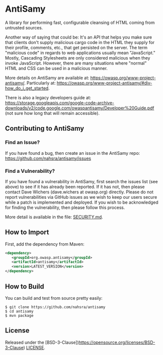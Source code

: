 # AntiSamy

A library for performing fast, configurable cleansing of HTML coming from untrusted sources.

Another way of saying that could be: It's an API that helps you make sure that clients don't supply malicious cargo code in the HTML they supply for their profile, comments, etc., 
that get persisted on the server. The term "malicious code" in regards to web applications usually mean "JavaScript." Mostly, Cascading Stylesheets are only considered malicious 
when they invoke JavaScript. However, there are many situations where "normal" HTML and CSS can be used in a malicious manner.

More details on AntiSamy are available at: https://owasp.org/www-project-antisamy/. Particularly at: https://owasp.org/www-project-antisamy/#div-how_do_i_get_started.

There is also a legacy developers guide at: https://storage.googleapis.com/google-code-archive-downloads/v2/code.google.com/owaspantisamy/Developer%20Guide.pdf (not sure how long that will remain accessible).

## Contributing to AntiSamy

### Find an Issue?
If you have found a bug, then create an issue in the AntiSamy repo: https://github.com/nahsra/antisamy/issues

### Find a Vulnerability?
If you have found a vulnerability in AntiSamy, first search the issues list (see above) to see if it has already been reported. If it has not, then please contact Dave Wichers (dave.wichers at owasp.org) directly. Please do not report vulnerabilities via GitHub issues as we wish to keep our users secure while a patch is implemented and deployed. If you wish to be acknowledged for finding the vulnerability, then please follow this process.

More detail is available in the file: [SECURITY.md](https://github.com/nahsra/antisamy/blob/master/SECURITY.md).


## How to Import
First, add the dependency from Maven:
```xml
<dependency>
   <groupId>org.owasp.antisamy</groupId>
   <artifactId>antisamy</artifactId>
   <version>LATEST_VERSION</version>
</dependency>
```

## How to Build
You can build and test from source pretty easily:
```
$ git clone https://github.com/nahsra/antisamy
$ cd antisamy
$ mvn package
```

## License
Released under the [BSD-3-Clause])https://opensource.org/licenses/BSD-3-Clause) [LICENSE](https://github.com/nahsra/antisamy/blob/master/LICENSE). 

